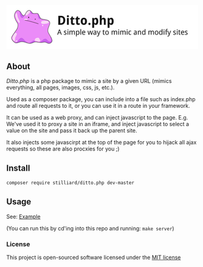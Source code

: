 
![Ditto.php](./docs/images/dittophp.png)

## About

*Ditto.php* is a php package to mimic a site by a given URL (mimics everything, all pages, images, css, js, etc.).

Used as a composer package, you can include into a file such as index.php and route all requests to it, or you can use it in a route in your framework.

It can be used as a web proxy, and can inject javascript to the page.
E.g. We've used it to proxy a site in an iframe, and inject javascript to select a value on the site and pass it back up the parent site.

It also injects some javascirpt at the top of the page for you to hijack all ajax requests so these are also procxies for you ;)

## Install
```bash
composer require stilliard/ditto.php dev-master
```

## Usage

See: [Example](./example/index.php)

(You can run this by cd'ing into this repo and running: `make server`)

### License

This project is open-sourced software licensed under the [MIT license](http://opensource.org/licenses/MIT)


